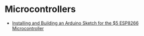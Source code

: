 # Microcontrollers
- [Installing and Building an Arduino Sketch for the $5 ESP8266 Microcontroller](http://makezine.com/2015/04/01/installing-building-arduino-sketch-5-microcontroller/)
